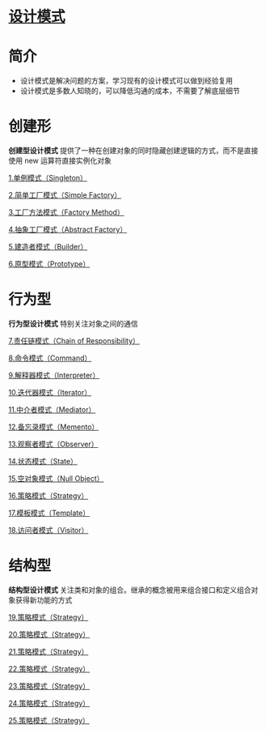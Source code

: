 [设计模式](https://github.com/ChinesePowerful/gof23)
=======

# 简介

- 设计模式是解决问题的方案，学习现有的设计模式可以做到经验复用
- 设计模式是多数人知晓的，可以降低沟通的成本，不需要了解底层细节

# 创建形
**创建型设计模式** 提供了一种在创建对象的同时隐藏创建逻辑的方式，而不是直接使用 new 运算符直接实例化对象

[1.单例模式（Singleton）](https://github.com/ChinesePowerful/gof23/tree/master/src/singleton)

[2.简单工厂模式（Simple Factory）](https://github.com/ChinesePowerful/gof23/tree/master/src/simple_factory)

[3.工厂方法模式（Factory Method）](https://github.com/ChinesePowerful/gof23/tree/master/src/factory_method)

[4.抽象工厂模式（Abstract Factory）](https://github.com/ChinesePowerful/gof23/tree/master/src/abstract_factory)

[5.建造者模式（Builder）](https://github.com/ChinesePowerful/gof23/tree/master/src/builder)

[6.原型模式（Prototype）](https://github.com/ChinesePowerful/gof23/tree/master/src/prototype)

# 行为型
**行为型设计模式** 特别关注对象之间的通信

[7.责任链模式（Chain of Responsibility）](https://github.com/ChinesePowerful/gof23/tree/master/src/chain_of_responsibility)

[8.命令模式（Command）](https://github.com/ChinesePowerful/gof23/tree/master/src/prototype)

[9.解释器模式（Interpreter）](https://github.com/ChinesePowerful/gof23/tree/master/src/prototype)

[10.迭代器模式（Iterator）](https://github.com/ChinesePowerful/gof23/tree/master/src/prototype)

[11.中介者模式（Mediator）](https://github.com/ChinesePowerful/gof23/tree/master/src/prototype)

[12.备忘录模式（Memento）](https://github.com/ChinesePowerful/gof23/tree/master/src/prototype)

[13.观察者模式（Observer）](https://github.com/ChinesePowerful/gof23/tree/master/src/prototype)

[14.状态模式（State）](https://github.com/ChinesePowerful/gof23/tree/master/src/prototype)

[15.空对象模式（Null Object）](https://github.com/ChinesePowerful/gof23/tree/master/src/prototype)

[16.策略模式（Strategy）](https://github.com/ChinesePowerful/gof23/tree/master/src/prototype)

[17.模板模式（Template）](https://github.com/ChinesePowerful/gof23/tree/master/src/prototype)

[18.访问者模式（Visitor）](https://github.com/ChinesePowerful/gof23/tree/master/src/prototype)

# 结构型
**结构型设计模式** 关注类和对象的组合。继承的概念被用来组合接口和定义组合对象获得新功能的方式

[19.策略模式（Strategy）](https://github.com/ChinesePowerful/gof23/tree/master/src/prototype)

[20.策略模式（Strategy）](https://github.com/ChinesePowerful/gof23/tree/master/src/prototype)

[21.策略模式（Strategy）](https://github.com/ChinesePowerful/gof23/tree/master/src/prototype)

[22.策略模式（Strategy）](https://github.com/ChinesePowerful/gof23/tree/master/src/prototype)

[23.策略模式（Strategy）](https://github.com/ChinesePowerful/gof23/tree/master/src/prototype)

[24.策略模式（Strategy）](https://github.com/ChinesePowerful/gof23/tree/master/src/prototype)

[25.策略模式（Strategy）](https://github.com/ChinesePowerful/gof23/tree/master/src/prototype)
